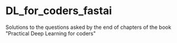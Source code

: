 # DL_for_coders_fastai
Solutions to the questions asked by the end of chapters of the book "Practical Deep Learning for coders"
